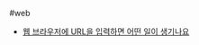 #web
- [웹 브라우저에 URL을 입력하면 어떤 일이 생기나요](https://aws.amazon.com/ko/blogs/korea/what-happens-when-you-type-a-url-into-your-browser/)
